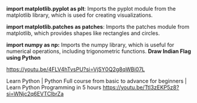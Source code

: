 **import matplotlib.pyplot as plt**: Imports the pyplot module from the matplotlib library, which is used for creating visualizations.

**import matplotlib.patches as patches**: Imports the patches module from matplotlib, which provides shapes like rectangles and circles.

**import numpy as np:** Imports the numpy library, which is useful for numerical operations, including trigonometric functions.
**Draw Indian Flag using Python**

https://youtu.be/4FLV4hTvsPU?si=VjSY0Q2g8qWBi07L

Learn Python | Python Full course from basic to advance for beginners | Learn Python Programming in 5 hours
https://youtu.be/TtI3zEKP5z8?si=WNjc2q6EVTClbrZa
